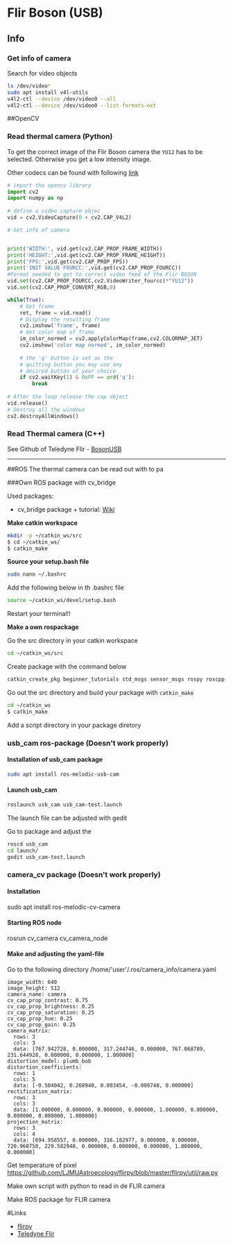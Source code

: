 # Flir Boson (USB)

## Info
### Get info of camera
Search for video objects

```bash
ls /dev/video*
sudo apt install v4l-utils
v4l2-ctl --device /dev/video0 --all
v4l2-ctl --device /dev/video0 --list-formats-ext
```

##OpenCV
### Read thermal camera (Python)

To get the correct image of the Flir Boson camera the `YU12` has to be selected. 
Otherwise you get a low intensity image.

Other codecs can be found with following [link](https://www.fourcc.org/codecs.php)

````python
# import the opencv library
import cv2
import numpy as np
  
# define a video capture objec
vid = cv2.VideoCapture(0 + cv2.CAP_V4L2)

# Get info of camera


print('WIDTH:', vid.get(cv2.CAP_PROP_FRAME_WIDTH))
print('HEIGHT:',vid.get(cv2.CAP_PROP_FRAME_HEIGHT))
print('FPS:',vid.get(cv2.CAP_PROP_FPS))
print('INIT VALUE FOURCC:',vid.get(cv2.CAP_PROP_FOURCC))
#Format needed to get to correct video feed of the Flir BOSON
vid.set(cv2.CAP_PROP_FOURCC,cv2.VideoWriter_fourcc(*"YU12"))
vid.set(cv2.CAP_PROP_CONVERT_RGB,0)

while(True):
    # Get frame
    ret, frame = vid.read()
    # Display the resulting frame
    cv2.imshow('frame', frame)
    # Get color map of frame
    im_color_normed = cv2.applyColorMap(frame,cv2.COLORMAP_JET)
    cv2.imshow('color map normed', im_color_normed)
    
    # the 'q' button is set as the
    # quitting button you may use any
    # desired button of your choice
    if cv2.waitKey(1) & 0xFF == ord('q'):
        break
  
# After the loop release the cap object
vid.release()
# Destroy all the windows
cv2.destroyAllWindows()

````

### Read Thermal camera (C++)
See Github of Teledyne Flir - [BosonUSB](https://github.com/FLIR/BosonUSB)


----
##ROS
The thermal camera can be read out with to pa 

###Own ROS package with cv_bridge

Used packages:
*   cv_bridge package + tutorial: [Wiki](http://wiki.ros.org/cv_bridge/Tutorials/ConvertingBetweenROSImagesAndOpenCVImagesPython#Converting_OpenCV_images_to_ROS_image_messages)


**Make catkin workspace**

```bash
mkdir -p ~/catkin_ws/src
$ cd ~/catkin_ws/
$ catkin_make
```

**Source your setup.bash file**

```bash
sudo nano ~/.bashrc
```

Add the following below in th .bashrc file

```bash
source ~/catkin_ws/devel/setup.bash
```

Restart your terminal!!

**Make a own rospackage**

Go the src directory in your catkin workspace
```bash
cd ~/catkin_ws/src
```
Create package with the command below
```bash
catkin_create_pkg beginner_tutorials std_msgs sensor_msgs rospy roscpp
```
Go out the src directory and build your package with `catkin_make`
```bash
cd ~/catkin_ws
$ catkin_make
```

Add a script directory in your package diretory



### usb_cam ros-package (Doesn't work properly)

#### Installation of usb_cam package
```bash
sudo apt install ros-melodic-usb-cam
```
#### Launch usb_cam 
```bash
roslaunch usb_cam usb_cam-test.launch 
```
The launch file can be adjusted with gedit

Go to package and adjust the 
```bash
roscd usb_cam
cd launch/
gedit usb_cam-test.launch 
```


### camera_cv package (Doesn't work properly)
#### Installation
sudo apt install ros-melodic-cv-camera 
####  Starting ROS node
rosrun cv_camera cv_camera_node

#### Make and adjusting the yaml-file
Go to the following directory
/home/'user'/.ros/camera_info/camera.yaml

````
image_width: 640
image_height: 512
camera_name: camera
cv_cap_prop_contrast: 0.75 
cv_cap_prop_brightness: 0.25
cv_cap_prop_saturation: 0.25 
cv_cap_prop_hue: 0.25
cv_cap_prop_gain: 0.25
camera_matrix:
  rows: 3
  cols: 3
  data: [767.942728, 0.000000, 317.244746, 0.000000, 767.068789, 231.644928, 0.000000, 0.000000, 1.000000]
distortion_model: plumb_bob
distortion_coefficients:
  rows: 1
  cols: 5
  data: [-0.504042, 0.268940, 0.003454, -0.000748, 0.000000]
rectification_matrix:
  rows: 3
  cols: 3
  data: [1.000000, 0.000000, 0.000000, 0.000000, 1.000000, 0.000000, 0.000000, 0.000000, 1.000000]
projection_matrix:
  rows: 3
  cols: 4
  data: [694.958557, 0.000000, 316.182977, 0.000000, 0.000000, 720.968750, 229.582940, 0.000000, 0.000000, 0.000000, 1.000000, 0.000000]
````



Get temperature of  pixel
https://github.com/LJMUAstroecology/flirpy/blob/master/flirpy/util/raw.py 



Make own script with python to read in de FLIR camera




Make ROS package for FLIR camera





#Links 
* [flirpy](https://github.com/LJMUAstroecology/flirpy/blob/master/flirpy/util/raw.py)
* [Teledyne Flir](https://github.com/FLIR)
